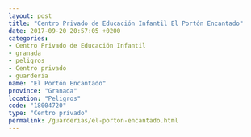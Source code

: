 ```yaml
---
layout: post
title: "Centro Privado de Educación Infantil El Portón Encantado"
date: 2017-09-20 20:57:05 +0200
categories:
- Centro Privado de Educación Infantil
- granada
- peligros
- Centro privado
- guarderia
name: "El Portón Encantado"
province: "Granada"
location: "Peligros"
code: "18004720"
type: "Centro privado"
permalink: /guarderias/el-porton-encantado.html
---
```

